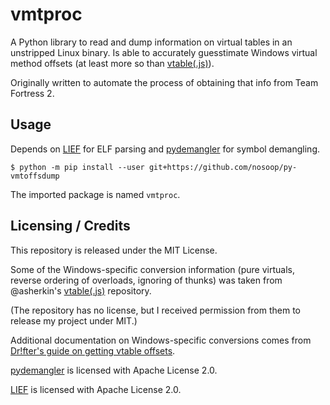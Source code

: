 # vmtproc

A Python library to read and dump information on virtual tables in an unstripped Linux binary.
Is able to accurately guesstimate Windows virtual method offsets (at least more so than
[vtable(.js)][]).

Originally written to automate the process of obtaining that info from Team Fortress 2.

## Usage

Depends on [LIEF][] for ELF parsing and [pydemangler][] for symbol demangling.

```
$ python -m pip install --user git+https://github.com/nosoop/py-vmtoffsdump
```

The imported package is named `vmtproc`.

## Licensing / Credits

This repository is released under the MIT License.

Some of the Windows-specific conversion information (pure virtuals, reverse ordering of
overloads, ignoring of thunks) was taken from @asherkin's [vtable(.js)][] repository.

(The repository has no license, but I received permission from them to release my project under
MIT.)

Additional documentation on Windows-specific conversions comes from
[Dr!fter's guide on getting vtable offsets][].

[pydemangler][] is licensed with Apache License 2.0.

[LIEF][] is licensed with Apache License 2.0.

[vtable(.js)]: https://github.com/asherkin/vtable
[Dr!fter's guide on getting vtable offsets]: https://forums.alliedmods.net/showthread.php?t=191171
[pydemangler]: https://github.com/wbenny/pydemangler
[LIEF]: https://github.com/lief-project/LIEF
